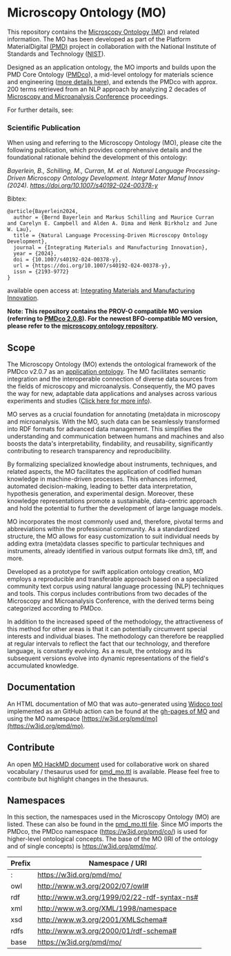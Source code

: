 # Microscopy Ontology (MO)
This repository contains the [Microscopy Ontology (MO)](https://github.com/materialdigital/application-ontologies/blob/main/microscopy_ontology_MO/pmd_mo.ttl) and related information. The MO has been developed as part of the Platform MaterialDigital [(PMD)](https://materialdigital.de/) project in collaboration with the National Institute of Standards and Technology ([NIST](https://www.nist.gov/)).

Designed as an application ontology, the MO imports and builds upon the PMD Core Ontology ([PMDco](https://github.com/materialdigital/core-ontology/tree/main)), a mid-level ontology for materials science and engineering ([more details here](https://doi.org/10.1016/j.matdes.2023.112603)), and extends the PMDco with approx. 200 terms retrieved from an NLP approach by analyzing 2 decades of [Microscopy and Microanalysis Conference](https://microscopy.org/past-m-m-meetings) proceedings.

For further details, see:

### Scientific Publication

When using and referring to the Microscopy Ontology (MO), please cite the following publication, which provides comprehensive details and the foundational rationale behind the development of this ontology:

*Bayerlein, B., Schilling, M., Curran, M. et al. Natural Language Processing-Driven Microscopy Ontology Development. Integr Mater Manuf Innov (2024). https://doi.org/10.1007/s40192-024-00378-y*

Bibtex:
```
@article{Bayerlein2024,
  author = {Bernd Bayerlein and Markus Schilling and Maurice Curran and Carelyn E. Campbell and Alden A. Dima and Henk Birkholz and June W. Lau},
  title = {Natural Language Processing-Driven Microscopy Ontology Development},
  journal = {Integrating Materials and Manufacturing Innovation},
  year = {2024},
  doi = {10.1007/s40192-024-00378-y},
  url = {https://doi.org/10.1007/s40192-024-00378-y},
  issn = {2193-9772}
}
```
available open access at: [Integrating Materials and Manufacturing Innovation](https://doi.org/10.1007/s40192-024-00378-y).

**Note: This repository contains the PROV-O compatible MO version (referring to [PMDco 2.0.8](https://github.com/materialdigital/core-ontology/releases/tag/v2.0.8)). For the newest BFO-compatible MO version, please refer to the [microscopy ontology repository](https://github.com/materialdigital/microscopy-ontology).**

## Scope 
The Microscopy Ontology (MO) extends the ontological framework of the PMDco v2.0.7 as an [application ontology](https://github.com/materialdigital/application-ontologies). The MO facilitates semantic integration and the interoperable connection of diverse data sources from the fields of microscopy and microanalysis. Consequently, the MO paves the way for new, adaptable data applications and analyses across various experiments and studies ([Click here for more info](10.1038/s41597-024-03169-4)).

MO serves as a crucial foundation for annotating (meta)data in microscopy and microanalysis. With the MO, such data can be seamlessly transformed into RDF formats for advanced data management. This simplifies the understanding and communication between humans and machines and also boosts the data's interpretability, findability, and reusability, significantly contributing to research transparency and reproducibility.

By formalizing specialized knowledge about instruments, techniques, and related aspects, the MO facilitates the application of codified human knowledge in machine-driven processes. This enhances informed, automated decision-making, leading to better data interpretation, hypothesis generation, and experimental design. Moreover, these knowledge representations promote a sustainable, data-centric approach and hold the potential to further the development of large language models.

MO incorporates the most commonly used and, therefore, pivotal terms and abbreviations within the professional community. As a standardized structure, the MO allows for easy customization to suit individual needs by adding extra (meta)data classes specific to particular techniques and instruments, already identified in various output formats like dm3, tiff, and more.

Developed as a prototype for swift application ontology creation, MO employs a reproducible and transferable approach based on a specialized community text corpus using natural language processing (NLP) techniques and tools. This corpus includes contributions from two decades of the Microscopy and Microanalysis Conference, with the derived terms being categorized according to PMDco.

In addition to the increased speed of the methodology, the attractiveness of this method for other areas is that it can potentially circumvent special interests and individual biases. The methodology can therefore be reapplied at regular intervals to reflect the fact that our technology, and therefore language, is constantly evolving. As a result, the ontology and its subsequent versions evolve into dynamic representations of the field's accumulated knowledge.

## Documentation
An HTML documentation of MO that was auto-generated using [Widoco tool](https://github.com/dgarijo/Widoco) implemented as an GitHub action can be found at the [gh-pages of MO](https://materialdigital.github.io/application-ontologies/mo/index-en.html) and using the MO namespace [https://w3id.org/pmd/mo](https://w3id.org/pmd/mo).

## Contribute
An open [MO HackMD document](https://hackmd.io/21tFuZTITq2draxRPbepzg) used for collaborative work on shared vocabulary / thesaurus used for [pmd_mo.ttl](https://github.com/materialdigital/application-ontologies/blob/main/microscopy_ontology_MO/pmd_mo.ttl) is available. Please feel free to contribute but highlight changes in the thesaurus.

## Namespaces
In this section, the namespaces used in the Microscopy Ontology (MO) are listed. These can also be found in the [pmd_mo.ttl file](https://github.com/materialdigital/application-ontologies/blob/main/microscopy_ontology_MO/pmd_mo.ttl).
Since MO imports the PMDco, the PMDco namespace (https://w3id.org/pmd/co/) is used for higher-level ontological concepts.
The base of the MO (IRI of the ontology and of single concepts) is https://w3id.org/pmd/mo/. 

| Prefix | Namespace / URI                             |
|:-------|---------------------------------------------|
| :      | https://w3id.org/pmd/mo/                    |
| owl    | http://www.w3.org/2002/07/owl#              |
| rdf    | http://www.w3.org/1999/02/22-rdf-syntax-ns# |
| xml    | http://www.w3.org/XML/1998/namespace        |
| xsd    | http://www.w3.org/2001/XMLSchema#           |
| rdfs   | http://www.w3.org/2000/01/rdf-schema#       |
| base   | https://w3id.org/pmd/mo/                    |
